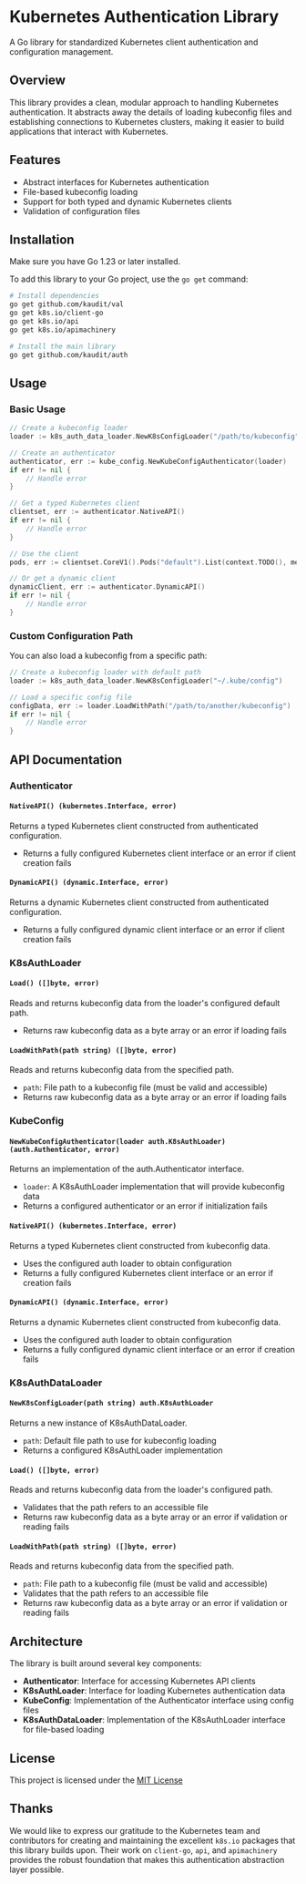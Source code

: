 # Kubernetes Authentication Library

A Go library for standardized Kubernetes client authentication and configuration management.

## Overview

This library provides a clean, modular approach to handling Kubernetes authentication. It abstracts away the details of loading kubeconfig files and establishing connections to Kubernetes clusters, making it easier to build applications that interact with Kubernetes.

## Features

- Abstract interfaces for Kubernetes authentication
- File-based kubeconfig loading
- Support for both typed and dynamic Kubernetes clients
- Validation of configuration files

## Installation

Make sure you have Go 1.23 or later installed.

To add this library to your Go project, use the `go get` command:

```bash
# Install dependencies
go get github.com/kaudit/val
go get k8s.io/client-go
go get k8s.io/api
go get k8s.io/apimachinery

# Install the main library
go get github.com/kaudit/auth
```

## Usage

### Basic Usage

```go
// Create a kubeconfig loader
loader := k8s_auth_data_loader.NewK8sConfigLoader("/path/to/kubeconfig")

// Create an authenticator
authenticator, err := kube_config.NewKubeConfigAuthenticator(loader)
if err != nil {
    // Handle error
}

// Get a typed Kubernetes client
clientset, err := authenticator.NativeAPI()
if err != nil {
    // Handle error
}

// Use the client
pods, err := clientset.CoreV1().Pods("default").List(context.TODO(), metav1.ListOptions{})

// Or get a dynamic client
dynamicClient, err := authenticator.DynamicAPI()
if err != nil {
    // Handle error
}
```

### Custom Configuration Path

You can also load a kubeconfig from a specific path:

```go
// Create a kubeconfig loader with default path
loader := k8s_auth_data_loader.NewK8sConfigLoader("~/.kube/config")

// Load a specific config file
configData, err := loader.LoadWithPath("/path/to/another/kubeconfig")
if err != nil {
    // Handle error
}
```
## API Documentation

### Authenticator

#### `NativeAPI() (kubernetes.Interface, error)`
Returns a typed Kubernetes client constructed from authenticated configuration.
- Returns a fully configured Kubernetes client interface or an error if client creation fails

#### `DynamicAPI() (dynamic.Interface, error)`
Returns a dynamic Kubernetes client constructed from authenticated configuration.
- Returns a fully configured dynamic client interface or an error if client creation fails

### K8sAuthLoader

#### `Load() ([]byte, error)`
Reads and returns kubeconfig data from the loader's configured default path.
- Returns raw kubeconfig data as a byte array or an error if loading fails

#### `LoadWithPath(path string) ([]byte, error)`
Reads and returns kubeconfig data from the specified path.
- `path`: File path to a kubeconfig file (must be valid and accessible)
- Returns raw kubeconfig data as a byte array or an error if loading fails

### KubeConfig

#### `NewKubeConfigAuthenticator(loader auth.K8sAuthLoader) (auth.Authenticator, error)`
Returns an implementation of the auth.Authenticator interface.
- `loader`: A K8sAuthLoader implementation that will provide kubeconfig data
- Returns a configured authenticator or an error if initialization fails

#### `NativeAPI() (kubernetes.Interface, error)`
Returns a typed Kubernetes client constructed from kubeconfig data.
- Uses the configured auth loader to obtain configuration
- Returns a fully configured Kubernetes client interface or an error if creation fails

#### `DynamicAPI() (dynamic.Interface, error)`
Returns a dynamic Kubernetes client constructed from kubeconfig data.
- Uses the configured auth loader to obtain configuration
- Returns a fully configured dynamic client interface or an error if creation fails

### K8sAuthDataLoader

#### `NewK8sConfigLoader(path string) auth.K8sAuthLoader`
Returns a new instance of K8sAuthDataLoader.
- `path`: Default file path to use for kubeconfig loading
- Returns a configured K8sAuthLoader implementation

#### `Load() ([]byte, error)`
Reads and returns kubeconfig data from the loader's configured path.
- Validates that the path refers to an accessible file
- Returns raw kubeconfig data as a byte array or an error if validation or reading fails

#### `LoadWithPath(path string) ([]byte, error)`
Reads and returns kubeconfig data from the specified path.
- `path`: File path to a kubeconfig file (must be valid and accessible)
- Validates that the path refers to an accessible file
- Returns raw kubeconfig data as a byte array or an error if validation or reading fails

## Architecture

The library is built around several key components:

- **Authenticator**: Interface for accessing Kubernetes API clients
- **K8sAuthLoader**: Interface for loading Kubernetes authentication data
- **KubeConfig**: Implementation of the Authenticator interface using config files
- **K8sAuthDataLoader**: Implementation of the K8sAuthLoader interface for file-based loading

## License

This project is licensed under the [MIT License](./LICENSE)

## Thanks

We would like to express our gratitude to the Kubernetes team and contributors for creating and maintaining the excellent `k8s.io` packages that this library builds upon. Their work on `client-go`, `api`, and `apimachinery` provides the robust foundation that makes this authentication abstraction layer possible.

